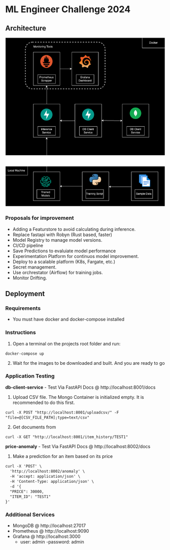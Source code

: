 # ML Engineer Challenge 2024

## Architecture

![Current Architecture](./docs/architecture.png)

### Proposals for improvement

- Adding a Featurstore to avoid calculating during inference.
- Replace fastapi with Robyn (Rust based, faster)
- Model Registry to manage model versions.
- CI/CD pipeline
- Save Predictions to evaluiate model performance
- Experimentation Platform for continuos model improvement.
- Deploy to a scalable platform (K8s, Fargate, etc.)
- Secret management.
- Use orchrestator (Airflow) for training jobs.
- Monitor Drifting.

## Deployment

### Requirements

- You must have docker and docker-compose installed

### Instructions

1. Open a terminal on the projects root folder and run:

```shell
docker-compose up
```
2. Wait for the images to be downloaded and built. And you are ready to go

### Application Testing

**db-client-service** - Test Via FastAPI Docs @ http://localhost:8001/docs

1. Upload CSV file. The Mongo Container is initialized empty. It is recommended to do this first.

```shell
curl -X POST "http://localhost:8001/uploadcsv/" -F "file=@[CSV_FILE_PATH];type=text/csv"
```
2. Get documents from

```shell
curl -X GET "http://localhost:8001/item_history/TEST1"
```

**price-anomaly** - Test Via FastAPI Docs @ http://localhost:8002/docs

1. Make a prediction for an item based on its price

```shell
curl -X 'POST' \
  'http://localhost:8002/anomaly' \
  -H 'accept: application/json' \
  -H 'Content-Type: application/json' \
  -d '{
  "PRICE": 30000,
  "ITEM_ID": "TEST1"
}'
```
### Additional Services

- MongoDB @ http://localhost:27017
- Prometheus @ http://localhost:9090
- Grafana @ http://localhost:3000
     - user: admin
     -password: admin

